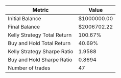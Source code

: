 | Metric | Value |
| --- | --- |
| Initial Balance | $1000000.00 |
| Final Balance | $2006702.22 |
| Kelly Strategy Total Return | 100.67% |
| Buy and Hold Total Return | 40.69% |
| Kelly Strategy Sharpe Ratio | 1.9588 |
| Buy and Hold Sharpe Ratio | 0.8694 |
| Number of trades | 47 |
